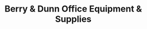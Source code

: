 ---
title: "Berry & Dunn Office Equipment & Supplies"
url: /rainsville/berry-und-dunn-office-equipment-und-supplies/
shop: Schreibwaren
---